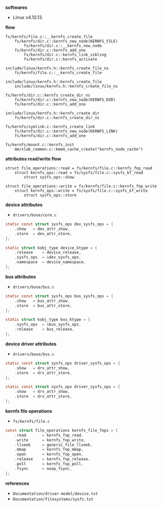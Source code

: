 **softwares**

- Linux v4.10.13.


**flow**

```
fs/kernfs/file.c::__kernfs_create_file
    fs/kernfs/dir.c::kernfs_new_node(KERNFS_FILE)
        fs/kernfs/dir.c::__kernfs_new_node
    fs/kernfs/dir.c::kernfs_add_one
        fs/kernfs/dir.c::kernfs_link_sibling
        fs/kernfs/dir.c::kernfs_activate

include/linux/kernfs.h::kernfs_create_file_ns
    fs/kernfs/file.c::__kernfs_create_file

include/linux/kernfs.h::kernfs_create_file
    include/linux/kernfs.h::kernfs_create_file_ns

fs/kernfs/dir.c::kernfs_create_dir_ns
    fs/kernfs/dir.c::kernfs_new_node(KERNFS_DIR)
    fs/kernfs/dir.c::kernfs_add_one

include/linux/kernfs.h::kernfs_create_dir
    fs/kernfs/dir.c::kernfs_create_dir_ns

fs/kernfs/symlink.c::kernfs_create_link
    fs/kernfs/dir.c::kernfs_new_node(KERNFS_LINK)
    fs/kernfs/dir.c::kernfs_add_one

fs/kernfs/mount.c::kernfs_init
    mm/slab_common.c::kmem_cache_create("kernfs_node_cache")
```


**attributes read/write flow**

```
struct file_operations::read = fs/kernfs/file.c::kernfs_fop_read
    struct kernfs_ops::read = fs/sysfs/file.c::sysfs_kf_read
        struct sysfs_ops::show

struct file_operations::write = fs/kernfs/file.c::kernfs_fop_write
    struct kernfs_ops::write = fs/sysfs/file.c::sysfs_kf_write
        struct sysfs_ops::store
```


**device attributes**

- `drivers/base/core.c`

```c
static const struct sysfs_ops dev_sysfs_ops = {
    .show   = dev_attr_show,
    .store  = dev_attr_store,
};

static struct kobj_type device_ktype = {
    .release    = device_release,
    .sysfs_ops  = &dev_sysfs_ops,
    .namespace  = device_namespace,
};
```


**bus attributes**

- `drivers/base/bus.c`

```c
static const struct sysfs_ops bus_sysfs_ops = {
    .show   = bus_attr_show,
    .store  = bus_attr_store,
};

static struct kobj_type bus_ktype = {
    .sysfs_ops  = &bus_sysfs_ops,
    .release    = bus_release,
};
```


**device driver attributes**

- `drivers/base/bus.c`

```c
static const struct sysfs_ops driver_sysfs_ops = {
    .show   = drv_attr_show,
    .store  = drv_attr_store,
};

static const struct sysfs_ops driver_sysfs_ops = {
    .show   = drv_attr_show,
    .store  = drv_attr_store,
};
```


**kernfs file operations**

- `fs/kernfs/file.c`

```c
const struct file_operations kernfs_file_fops = {
    .read       = kernfs_fop_read,
    .write      = kernfs_fop_write,
    .llseek     = generic_file_llseek,
    .mmap       = kernfs_fop_mmap,
    .open       = kernfs_fop_open,
    .release    = kernfs_fop_release,
    .poll       = kernfs_fop_poll,
    .fsync      = noop_fsync,
};
```


**references**

- `Documentation/driver-model/device.txt`
- `Documentation/filesystems/sysfs.txt`
